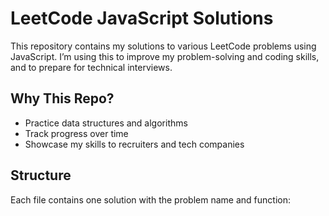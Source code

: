 # LeetCode JavaScript Solutions

This repository contains my solutions to various LeetCode problems using JavaScript. I’m using this to improve my problem-solving and coding skills, and to prepare for technical interviews.

## Why This Repo?

- Practice data structures and algorithms
- Track progress over time
- Showcase my skills to recruiters and tech companies

## Structure

Each file contains one solution with the problem name and function:
